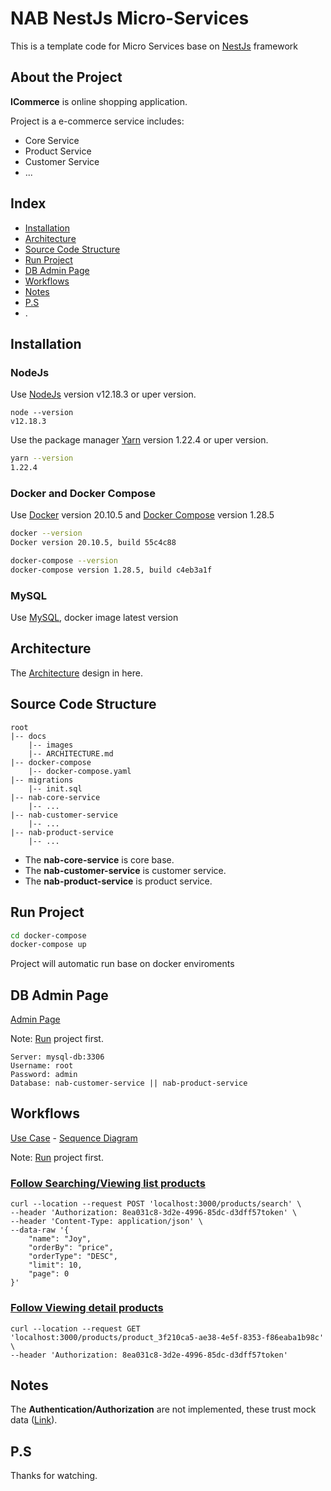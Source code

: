 # NAB NestJs Micro-Services

This is a template code for Micro Services base on [NestJs](https://nestjs.com/) framework

## About the Project
**ICommerce** is online shopping application.

Project is a e-commerce service includes:
- Core Service
- Product Service
- Customer Service
- ...

## Index
- [Installation](##installation)
- [Architecture](##architecture)
- [Source Code Structure](#source-code-structure)
- [Run Project](#run-project)
- [DB Admin Page](##db-admin-page)
- [Workflows](##workflows)
- [Notes](##notes)
- [P.S](##ps)
- .


## Installation
### NodeJs
Use [NodeJs](https://nodejs.org/) version v12.18.3 or uper version.

```
node --version
v12.18.3
```
Use the package manager [Yarn](https://yarnpkg.com/) version 1.22.4 or uper version.

```bash
yarn --version
1.22.4
```

### Docker and Docker Compose
Use [Docker](https://www.docker.com/) version 20.10.5 and [Docker Compose](https://www.docker.com/) version 1.28.5

```bash
docker --version
Docker version 20.10.5, build 55c4c88

docker-compose --version
docker-compose version 1.28.5, build c4eb3a1f
```

### MySQL 
Use [MySQL](https://hub.docker.com/_/mysql), docker image latest version

## Architecture
The [Architecture](/docs/ARCHITECTURE.md##Architecture) design in here.

## Source Code Structure

```
root
|-- docs
    |-- images
    |-- ARCHITECTURE.md
|-- docker-compose
    |-- docker-compose.yaml
|-- migrations
    |-- init.sql
|-- nab-core-service
    |-- ...
|-- nab-customer-service
    |-- ...
|-- nab-product-service
    |-- ...
```

- The **nab-core-service** is core base.
- The **nab-customer-service** is customer service.
- The **nab-product-service** is product service.

## Run Project

```bash
cd docker-compose
docker-compose up
```
Project will automatic run base on docker enviroments

## DB Admin Page
[Admin Page](http://localhost:8080/)

Note: [Run](##Run-Project) project first.

```
Server: mysql-db:3306
Username: root
Password: admin
Database: nab-customer-service || nab-product-service
```

## Workflows
[Use Case](/docs/ARCHITECTURE.md##Use-Case) - [Sequence Diagram](/docs/ARCHITECTURE.md##Sequence-Diagram)

Note: [Run](##Run-Project) project first.

### [Follow Searching/Viewing list products]()
```curl
curl --location --request POST 'localhost:3000/products/search' \
--header 'Authorization: 8ea031c8-3d2e-4996-85dc-d3dff57token' \
--header 'Content-Type: application/json' \
--data-raw '{
    "name": "Joy",
    "orderBy": "price",
    "orderType": "DESC",
    "limit": 10,
    "page": 0
}'
```
### [Follow Viewing detail products]()
```curl
curl --location --request GET 'localhost:3000/products/product_3f210ca5-ae38-4e5f-8353-f86eaba1b98c' \
--header 'Authorization: 8ea031c8-3d2e-4996-85dc-d3dff57token'
```

## Notes
The **Authentication/Authorization** are not implemented, these trust mock data ([Link](/nab-core-service/src/mocks/auth-data.json)).

## P.S
Thanks for watching.







